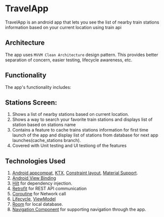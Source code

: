 # TravelApp
TravelApp is an android app that lets you see the list of nearby train stations information based on your current location using train api

## Architecture
The app uses `MVVM Clean Architecture` design pattern. 
This provides better separation of concern, easier testing, lifecycle awareness, etc.

## Functionality
The app's functionality includes:
## Stations Screen: 
1. Shows a list of nearby stations based on current location.
2. Shows a way to search your favorite train stations and displays list of station based on stations name
3. Contains a feature to cache trains stations information for first time launch of the app and display list of stations from database for next app launches(cache_stations branch).
4. Covered with Unit testing and UI testiong of the features

## Technologies Used
1.  [Android appcompat](https://developer.android.com/jetpack/androidx/releases/appcompat), [KTX](https://developer.android.com/kotlin/ktx), [Constraint layout](https://developer.android.com/reference/androidx/constraintlayout/widget/ConstraintLayout), [Material Support](https://material.io/develop/android/docs/getting-started).
2.  [Android View Binding](https://developer.android.com/topic/libraries/view-binding)
3. [Hilt](https://developer.android.com/training/dependency-injection/hilt-android) for dependency injection.
4. [Retrofit](https://square.github.io/retrofit/) for REST API communication
5. [Coroutine](https://developer.android.com/kotlin/coroutines) for Network call
6. [Lifecycle](https://developer.android.com/jetpack/androidx/releases/lifecycle), [ViewModel](https://developer.android.com/topic/libraries/architecture/viewmodel)
7. [Room](https://developer.android.com/jetpack/androidx/releases/room) for local database.
8. [Navigation Component](https://developer.android.com/guide/navigation/navigation-getting-started) for supporting navigation through the app.

